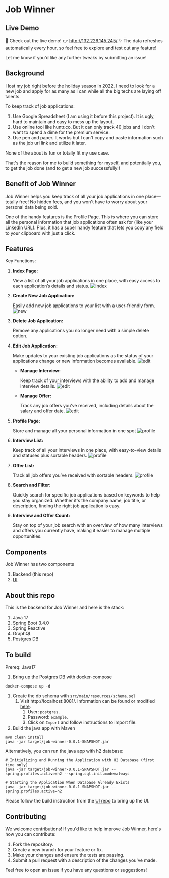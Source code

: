 # Job Winner

## Live Demo

🚀 Check out the live demo! 👉 http://132.226.145.245/
✨ The data refreshes automatically every hour, so feel free to explore and test out any feature!

Let me know if you'd like any further tweaks by submitting an issue!

## Background

I lost my job right before the holiday season in 2022. I need to look for a new job and apply for as many as I can while all the big techs are laying off talents.

To keep track of job applications:

1. Use Google Spreadsheet (I am using it before this project). It is ugly, hard to maintain and easy to mess up the layout.
1. Use online tool like huntr.co. But it can only track 40 jobs and I don't want to spend a dime for the premium service.
1. Use pen and paper. It works but I can't copy and paste information such as the job url link and utilize it later.

None of the about is fun or totally fit my use case.

That's the reason for me to build something for myself, and potentially you, to get the job done (and to get a new job successfully!)

## Benefit of Job Winner

Job Winner helps you keep track of all your job applications in one place—totally free! No hidden fees, and you won't have to worry about your personal data being sold.

One of the handy features is the Profile Page. This is where you can store all the personal information that job applications often ask for (like your LinkedIn URL). Plus, it has a super handy feature that lets you copy any field to your clipboard with just a click.

## Features

Key Functions:
1. __Index Page:__

    View a list of all your job applications in one place, with easy access to each application’s details and status.
    ![index](readme-img/index.png)
1. __Create New Job Application:__

    Easily add new job applications to your list with a user-friendly form.
    ![new](readme-img/add.png)
1. __Delete Job Application:__

    Remove any applications you no longer need with a simple delete option.
1. __Edit Job Application:__

    Make updates to your existing job applications as the status of your applications change or new information becomes available.
    ![edit](readme-img/edit.png)
    - __Manage Interview:__

      Keep track of your interviews with the ability to add and manage interview details.
      ![edit](readme-img/interview.png)
    - __Manage Offer:__

      Track any job offers you’ve received, including details about the salary and offer date.
      ![edit](readme-img/offer.png)
1. __Profile Page:__
    
    Store and manage all your personal information in one spot
    ![profile](readme-img/profile.png)
1. __Interview List:__
  
    Keep track of all your interviews in one place, with easy-to-view details and statuses plus sortable headers.
    ![profile](readme-img/interview-list.png)
1. __Offer List:__
    
    Track all job offers you’ve received with sortable headers.
    ![profile](readme-img/offer-list.png)

1. __Search and Filter:__
    
    Quickly search for specific job applications based on keywords to help you stay organized. Whether it's the company name, job title, or description, finding the right job application is easy.
1. __Interview and Offer Count:__
    
    Stay on top of your job search with an overview of how many interviews and offers you currently have, making it easier to manage multiple opportunities.

## Components

Job Winner has two components
1. Backend (this repo)
1. [UI](https://github.com/januschung/job-winner-ui)

## About this repo

This is the backend for Job Winner and here is the stack:

1. Java 17
1. Spring Boot 3.4.0
1. Spring Reactive
1. GraphQL
1. Postgres DB

## To build 

Prereq: Java17

1. Bring up the Postgres DB with docker-compose
```console
docker-compose up -d
```
1. Create the db schema with `src/main/resources/schema.sql`
    1. Visit http://localhost:8081/. Information can be found or modified [here](./src/main/resources/application.properties).
        1. User: `postgres`.
        1. Password: `example`.
        1. Click on `Import` and follow instructions to import file.
1. Build the java app with Maven
```console
mvn clean install
java -jar target/job-winner-0.0.1-SNAPSHOT.jar
```

Alternatively, you can run the java app with h2 database:
```console
# Initializing and Running the Application with H2 Database (first time only)
java -jar target/job-winner-0.0.1-SNAPSHOT.jar --spring.profiles.active=h2 --spring.sql.init.mode=always

# Starting the Application When Database Already Exists
java -jar target/job-winner-0.0.1-SNAPSHOT.jar --spring.profiles.active=h2
```
Please follow the build instruction from the [UI repo](https://github.com/januschung/job-winner-ui) to bring up the UI.

## Contributing

We welcome contributions! If you'd like to help improve Job Winner, here's how you can contribute:

1. Fork the repository.
1. Create a new branch for your feature or fix.
1. Make your changes and ensure the tests are passing.
1. Submit a pull request with a description of the changes you've made.

Feel free to open an issue if you have any questions or suggestions!
